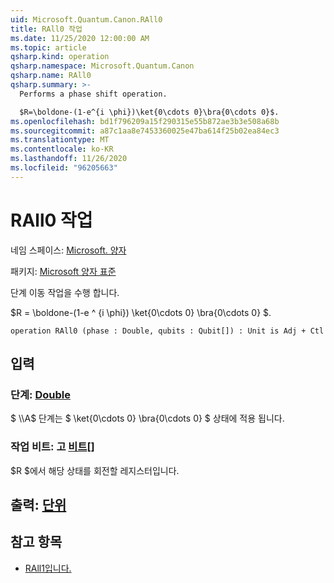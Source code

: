 ```yaml
---
uid: Microsoft.Quantum.Canon.RAll0
title: RAll0 작업
ms.date: 11/25/2020 12:00:00 AM
ms.topic: article
qsharp.kind: operation
qsharp.namespace: Microsoft.Quantum.Canon
qsharp.name: RAll0
qsharp.summary: >-
  Performs a phase shift operation.

  $R=\boldone-(1-e^{i \phi})\ket{0\cdots 0}\bra{0\cdots 0}$.
ms.openlocfilehash: bd1f796209a15f290315e55b872ae3b3e508a68b
ms.sourcegitcommit: a87c1aa8e7453360025e47ba614f25b02ea84ec3
ms.translationtype: MT
ms.contentlocale: ko-KR
ms.lasthandoff: 11/26/2020
ms.locfileid: "96205663"
---
```

# <a name="rall0-operation"></a>RAll0 작업

네임 스페이스: [Microsoft. 양자](xref:Microsoft.Quantum.Canon)

패키지: [Microsoft 양자 표준](https://nuget.org/packages/Microsoft.Quantum.Standard)


단계 이동 작업을 수행 합니다.

$R = \boldone-(1-e ^ {i \phi}) \ket{0\cdots 0} \bra{0\cdots 0} $.

```qsharp
operation RAll0 (phase : Double, qubits : Qubit[]) : Unit is Adj + Ctl
```


## <a name="input"></a>입력

### <a name="phase--double"></a>단계: [Double](xref:microsoft.quantum.lang-ref.double)

$ \\\A$ 단계는 $ \ket{0\cdots 0} \bra{0\cdots 0} $ 상태에 적용 됩니다.


### <a name="qubits--qubit"></a>작업 비트: 고 [비트](xref:microsoft.quantum.lang-ref.qubit)[]

$R $에서 해당 상태를 회전할 레지스터입니다.



## <a name="output--unit"></a>출력: [단위](xref:microsoft.quantum.lang-ref.unit)



## <a name="see-also"></a>참고 항목

- [RAll1입니다.](xref:Microsoft.Quantum.Canon.RAll1)